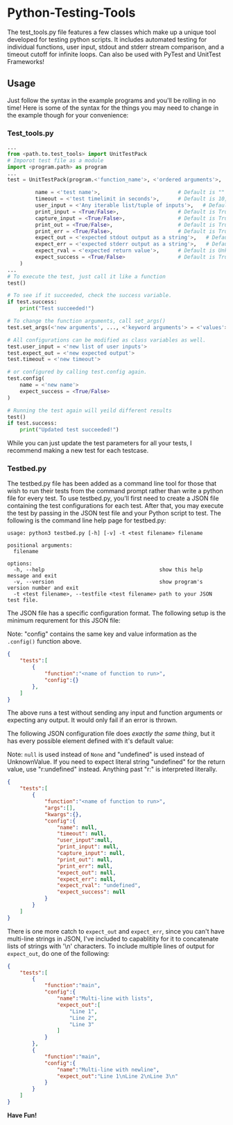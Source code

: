 # Python-Testing-Tools
The test_tools.py file features a few classes which make up a unique tool developed for testing python scripts. It includes automated testing for individual functions, user input, stdout and stderr stream comparison, and a timeout cutoff for infinite loops. Can also be used with PyTest and UnitTest Frameworks!

## Usage
Just follow the syntax in the example programs and you'll be rolling in no time! Here is some of the syntax for the things you may need to change in the example though for your convenience:

### Test_tools.py
```python
...
from <path.to.test_tools> import UnitTestPack
# Imporot test file as a module
import <program.path> as program
...
test = UnitTestPack(program.<'function_name'>, <'ordered arguments'>, ..., <'keyword arguments'> = <'values'>, ...).config(

         name = <'test name'>,                         # Default is ""
         timeout = <'test timelimit in seconds'>,      # Default is 10, use -1 for no timelimit
         user_input = <'Any iterable list/tuple of inputs'>,   # Default is an empty tuple
         print_input = <True/False>,                   # Default is True. Print user input to console.
         capture_input = <True/False>,                 # Default is True. Capture user input and prompt in std output comparison.
         print_out = <True/False>,                     # Default is True. Print stdout stream during execution.
         print_err = <True/False>,                     # Default is True. Print stderr stream during execution.
         expect_out = <'expected stdout output as a string'>,   # Default is None. If left alone, will not compare std output.
         expect_err = <'expected stderr output as a string'>,   # Default is None. If left alone, will not compare err output.
         expect_rval = <'expected return value'>,      # Default is UnknownValue(). If left alone, will not compare return value.
         expect_success = <True/False>                 # Default is True. Set to False if you expect this test to fail.
    )
...
# To execute the test, just call it like a function
test()

# To see if it succeeded, check the success variable.
if test.success:
    print("Test succeeded!")

# To change the function arguments, call set_args()
test.set_args(<'new arguments', ..., <'keyword arguments'> = <'values'>, ...)

# All configurations can be modified as class variables as well.
test.user_input = <'new list of user inputs'>
test.expect_out = <'new expected output'>
test.timeout = <'new timeout'>

# or configured by calling test.config again.
test.config(
    name = <'new name'>
    expect_success = <True/False>
)

# Running the test again will yeild different results
test()
if test.success:
    print("Updated test succeeded!")
```

While you can just update the test parameters for all your tests, I recommend making a new test for each testcase.

### Testbed.py

The testbed.py file has been added as a command line tool for those that wish to run their tests from the command prompt rather than write a python file for every test. To use testbed.py, you'll first need to create a JSON file containing the test configurations for each test. After that, you may execute the test by passing in the JSON test file and your Python script to test. The following is the command line help page for testbed.py:
```
usage: python3 testbed.py [-h] [-v] -t <test filename> filename

positional arguments:
  filename

options:
  -h, --help                                     show this help message and exit
  -v, --version                                  show program's version number and exit
  -t <test filename>, --testfile <test filename> path to your JSON test file.
```

The JSON file has a specific configuration format. The following setup is the minimum requrement for this JSON file:

Note: "config" contains the same key and value information as the `.config()` function above.

```json
{
    "tests":[
        {
            "function":"<name of function to run>",
            "config":{}
        },
    ]
}
```

The above runs a test without sending any input and function arguments or expecting any output. It would only fail if an error is thrown. 

The following JSON configuration file does *exactly the same thing*, but it has every possible element defined with it's default value:

Note: `null` is used instead of `None` and "undefined" is used instead of UnknownValue. If you need to expect literal string "undefined" for the return value, use "r:undefined" instead. Anything past "r:" is interpreted literally.

```json
{
    "tests":[
        {
            "function":"<name of function to run>",
            "args":[],
            "kwargs":{},
            "config":{
                "name": null,
                "timeout": null,
                "user_input":null,
                "print_input": null,
                "capture_input": null,
                "print_out": null,
                "print_err": null,
                "expect_out": null,
                "expect_err": null,
                "expect_rval": "undefined",
                "expect_success": null
            }
        }
    ]
}
```
There is one more catch to `expect_out` and `expect_err`, since you can't have multi-line strings in JSON, I've included to capablitity for it to concatenate lists of strings with '\n' characters. To include multiple lines of output for `expect_out`, do one of the following:

```json
{
    "tests":[
        {
            "function":"main",
            "config":{
                "name":"Multi-line with lists",
                "expect_out":[
                    "Line 1",
                    "Line 2",
                    "Line 3"
                ]
            }
        },
        {
            "function":"main",
            "config":{
                "name":"Multi-line with newline",
                "expect_out":"Line 1\nLine 2\nLine 3\n"
            }
        }
    ]
}
```

**Have Fun!**
